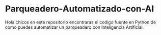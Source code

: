 # Parqueadero-Automatizado-con-AI
Hola chicos en este repositorio encontraras el codigo fuente en Python de como puedes automatizar un parqueadero con Inteligencia Artificial.

